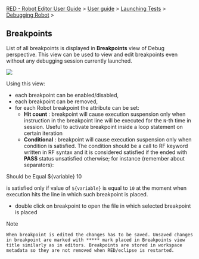 [RED - Robot Editor User Guide](..\\..\\..\\index.md) > [User
guide](..\\..\\user_guide.md) > [Launching Tests](..\\..\\launching.md) >
[Debugging Robot](..\\debug.md) >

## Breakpoints

List of all breakpoints is displayed in **Breakpoints** view of Debug
perspective. This view can be used to view and edit breakpoints even without
any debugging session currently launched.

![](images/debug_breakpoints.png)

Using this view:

  * each breakpoint can be enabled/disabled, 
  * each breakpoint can be removed, 
  * for each Robot breakpoint the attribute can be set: 
    * **Hit count** : breakpoint will cause execution suspension only when instruction in the breakpoint line will be executed for the `N`-th time in session. Useful to activate breakpoint inside a loop statement on certain iteration 
    * **Conditional** : breakpoint will cause execution suspension only when condition is satisfied. The condition should be a call to RF keyword written in RF syntax and it is considered satisfied if the ended with **PASS** status unsatisfied otherwise; for instance (remember about separators): 

Should be Equal    ${variable}    10

is satisfied only if value of `${variable}` is equal to `10` at the moment
when execution hits the line in which such breakpoint is placed.

  * double click on breakpoint to open the file in which selected breakpoint is placed 

  

Note

    When breakpoint is edited the changes has to be saved. Unsaved changes in breakpoint are marked with ***** mark placed in Breakpoints view title similarly as in editors. Breakpoints are stored in workspace metadata so they are not removed when RED/eclipse is restarted. 

